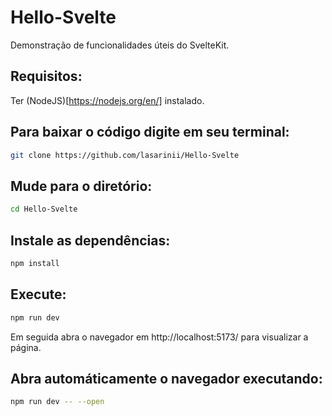 # Hello-Svelte
Demonstração de funcionalidades úteis do SvelteKit.

## Requisitos:
Ter (NodeJS)[https://nodejs.org/en/] instalado.

## Para baixar o código digite em seu terminal:

```bash
git clone https://github.com/lasarinii/Hello-Svelte
```
## Mude para o diretório:

```bash
cd Hello-Svelte
```

## Instale as dependências:

```bash
npm install
```

## Execute:

```bash
npm run dev
```

Em seguida abra o navegador em http://localhost:5173/ para visualizar a página.

## Abra automáticamente o navegador executando:

```bash
npm run dev -- --open
```
